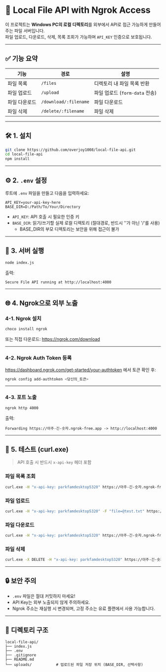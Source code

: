 # 🧩 Local File API with Ngrok Access

이 프로젝트는 **Windows PC의 로컬 디렉토리**를 외부에서 API로 접근 가능하게 만들어주는 파일 서버입니다.  
파일 업로드, 다운로드, 삭제, 목록 조회가 가능하며 `API_KEY` 인증으로 보호됩니다.

---

## ✅ 기능 요약

| 기능 | 경로 | 설명 |
|------|------|------|
| 파일 목록 | `/files` | 디렉토리 내 파일 목록 반환 |
| 파일 업로드 | `/upload` | 파일 업로드 (`form-data` 전송) |
| 파일 다운로드 | `/download/:filename` | 파일 다운로드 |
| 파일 삭제 | `/delete/:filename` | 파일 삭제 |

---

## 🛠️ 1. 설치

```bash
git clone https://github.com/overjoy1008/local-file-api.git
cd local-file-api
npm install
```

---

## ⚙️ 2. `.env` 설정

루트에 `.env` 파일을 만들고 다음을 입력하세요:

```
API_KEY=your-api-key-here
BASE_DIR=D:/Path/To/Your/Directory
```

- `API_KEY`: API 호출 시 필요한 인증 키
- `BASE_DIR`: 읽기/쓰기할 실제 로컬 디렉토리 (절대경로, 반드시 '\'가 아닌 '/'를 사용)
    - BASE_DIR의 부모 디렉토리는 보안을 위해 접근이 불가

---

## 🚀 3. 서버 실행

```bash
node index.js
```

출력:

```
Secure File API running at http://localhost:4000
```

---

## 🌐 4. Ngrok으로 외부 노출

### 4-1. Ngrok 설치

```bash
choco install ngrok
```

또는 직접 다운로드: https://ngrok.com/download

---

### 4-2. Ngrok Auth Token 등록

https://dashboard.ngrok.com/get-started/your-authtoken 에서 토큰 확인 후:

```bash
ngrok config add-authtoken <당신의_토큰>
```

---

### 4-3. 포트 노출

```bash
ngrok http 4000
```

출력:

```
Forwarding https://아주-긴-숫자.ngrok-free.app -> http://localhost:4000
```

---

## 🧪 5. 테스트 (curl.exe)

> API 호출 시 반드시 `x-api-key` 헤더 포함

### 파일 목록 조회

```bash
curl.exe -H "x-api-key: parkfamdesktop5320" https://아주-긴-숫자.ngrok-free.app/files
```

### 파일 업로드

```bash
curl.exe -H "x-api-key: parkfamdesktop5320" -F "file=@test.txt" https://아주-긴-숫자.ngrok-free.app/upload
```

### 파일 다운로드

```bash
curl.exe -H "x-api-key: parkfamdesktop5320" https://아주-긴-숫자.ngrok-free.app/download/test.txt -o downloaded.txt
```

### 파일 삭제

```bash
curl.exe -X DELETE -H "x-api-key: parkfamdesktop5320" https://아주-긴-숫자.ngrok-free.app/delete/test.txt
```

---

## 🔒 보안 주의

- `.env` 파일은 절대 커밋하지 마세요!
- API Key는 외부 노출되지 않게 주의하세요.
- Ngrok 주소는 재실행 시 변경되며, 고정 주소는 유료 플랜에서 사용 가능합니다.

---

## 📂 디렉토리 구조

```
local-file-api/
├── index.js
├── .env
├── .gitignore
├── README.md
└── uploads/           # 업로드된 파일 저장 위치 (BASE_DIR, 선택사항)
```
